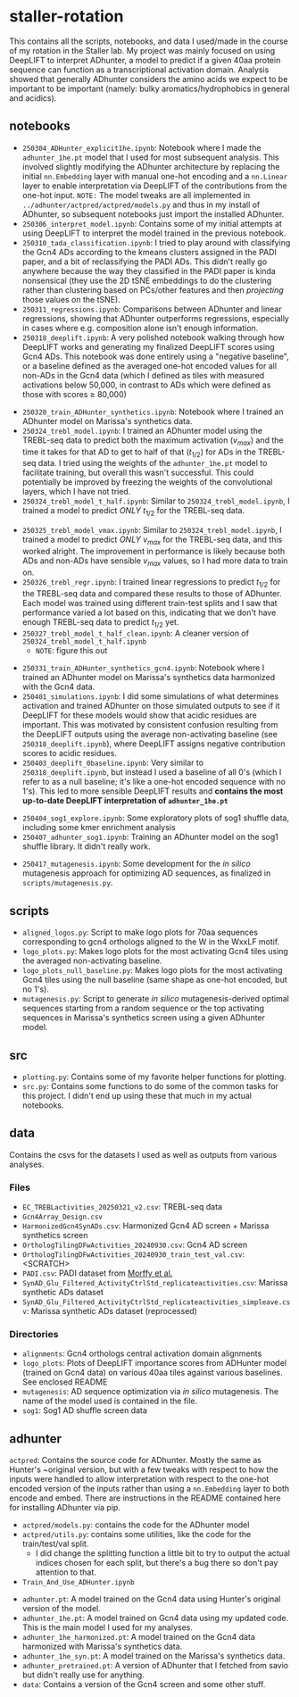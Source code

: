 # staller-rotation
This contains all the scripts, notebooks, and data I used/made in the course of
my rotation in the Staller lab. My project was mainly focused on using DeepLIFT
to interpret ADhunter, a model to predict if a given 40aa protein sequence
can function as a transcriptional activation domain. Analysis showed that 
generally ADhunter considers the amino acids we expect to be important to be
important (namely: bulky aromatics/hydrophobics in general and acidics).


## notebooks 
- `250304_ADHunter_explicit1he.ipynb`: Notebook where I made the `adhunter_1he.pt` model that I used for most subsequent analysis. This involved slightly modifying the ADhunter architecture by replacing the initial `nn.Embedding` layer with manual one-hot encoding and a `nn.Linear` layer to enable interpretation via DeepLIFT of the contributions from the one-hot input. `NOTE:` The model tweaks are all implemented in `../adhunter/actpred/actpred/models.py` and thus in my install of ADhunter, so subsequent notebooks just import the installed ADhunter. 
- `250306_interpret_model.ipynb`: Contains some of my initial attempts at using DeepLIFT to interpret the model trained in the previous notebook. 
- `250310_tada_classification.ipynb`: I tried to play around with classifying the Gcn4 ADs according to the kmeans clusters assigned in the PADI paper, and a bit of reclassifying the PADI ADs. This didn't really go anywhere because the way they classified in the PADI paper is kinda nonsensical (they use the 2D tSNE embeddings to do the clustering rather than clustering based on PCs/other features and then *projecting* those values on the tSNE).
- `250311_regressions.ipynb`: Comparisons between ADhunter and linear regressions, showing that ADhunter outperforms regressions, especially in cases where e.g. composition alone isn't enough information.
- `250318_deeplift.ipynb`: A very polished notebook walking through how DeepLIFT works and generating my finalized DeepLIFT scores using Gcn4 ADs. This notebook was done entirely using a "negative baseline", or a baseline defined as the averaged one-hot encoded values for all non-ADs in the Gcn4 data (which I defined as tiles with measured activations below 50,000, in contrast to ADs which were defined as those with scores $\geq$ 80,000)
<!-- - `250319_adhunter_other_datasets.ipynb` -->
- `250320_train_ADHunter_synthetics.ipynb`: Notebook where I trained an ADhunter model on Marissa's synthetics data. 
- `250324_trebl_model.ipynb`: I trained an ADhunter model using the TREBL-seq data to predict both the maximum activation ($v_{max}$) and the time it takes for that AD to get to half of that ($t_{1/2}$) for ADs in the TREBL-seq data. I tried using the weights of the `adhunter_1he.pt` model to facilitate training, but overall this wasn't successful. This could potentially be improved by freezing the weights of the convolutional layers, which I have not tried.  
- `250324_trebl_model_t_half.ipynb`: Similar to `250324_trebl_model.ipynb`, I trained a model to predict *ONLY* $t_{1/2}$ for the TREBL-seq data. 
<!-- - `250325_trebl_explore.ipynb` -->
- `250325_trebl_model_vmax.ipynb`: Similar to `250324_trebl_model.ipynb`, I trained a model to predict *ONLY* $v_{max}$ for the TREBL-seq data, and this worked alright. The improvement in performance is likely because both ADs and non-ADs have sensible $v_{max}$ values, so I had more data to train on.  
- `250326_trebl_regr.ipynb`: I trained linear regressions to predict $t_{1/2}$ for the TREBL-seq data and compared these results to those of ADhunter. Each model was trained using different train-test splits and I saw that performance varied a lot based on this, indicating that we don't have enough TREBL-seq data to predict $t_{1/2}$ yet. 
- `250327_trebl_model_t_half_clean.ipynb`: A cleaner version of `250324_trebl_model_t_half.ipynb`
  - `NOTE`: figure this out 
<!-- - `250331_logos.ipynb` -->
- `250331_train_ADHunter_synthetics_gcn4.ipynb`: Notebook where I trained an ADhunter model on Marissa's synthetics data harmonized with the Gcn4 data. 
- `250401_simulations.ipynb`: I did some simulations of what determines activation and trained ADhunter on those simulated outputs to see if it DeepLIFT for these models would show that acidic residues are important. This was motivated by consistent confusion resulting from the DeepLIFT outputs using the average non-activating baseline (see `250318_deeplift.ipynb`), where DeepLIFT assigns negative contribution scores to acidic residues. 
- `250403_deeplift_0baseline.ipynb`: Very similar to `250318_deeplift.ipynb`, but instead I used a baseline of all 0's (which I refer to as a null baseline; it's like a one-hot encoded sequence with no 1's). This led to more sensible DeepLIFT results and **contains the most up-to-date DeepLIFT interpretation of `adhunter_1he.pt`**
<!-- - `250403_padi.ipynb` -->
- `250404_sog1_explore.ipynb`: Some exploratory plots of sog1 shuffle data, 
including some kmer enrichment analysis
- `250407_adhunter_sog1.ipynb`: Training an ADhunter model on the sog1 shuffle library.
It didn't really work. 
<!-- - `250408_starling.ipynb` -->
<!-- - `250417_conservation.ipynb` -->
- `250417_mutagenesis.ipynb`: Some development for the *in silico* mutagenesis approach for optimizing AD sequences, as finalized in `scripts/mutagenesis.py`.
<!-- - `250425_ADHunter_PADI.ipynb` -->

## scripts
- `aligned_logos.py`: Script to make logo plots for 70aa sequences corresponding to 
gcn4 orthologs aligned to the W in the WxxLF motif. 
- `logo_plots.py`: Makes logo plots for the most activating Gcn4 tiles using 
the averaged non-activating baseline. 
- `logo_plots_null_baseline.py`: Makes logo plots for the most activating Gcn4 tiles using the null baseline (same shape as one-hot encoded, but no 1's). 
- `mutagenesis.py`: Script to generate *in silico* mutagenesis-derived optimal 
sequences starting from a random sequence or the top activating sequences in 
Marissa's synthetics screen using a given ADhunter model.

## src
- `plotting.py`: Contains some of my favorite helper functions for plotting.
- `src.py`: Contains some functions to do some of the common tasks for this 
project. I didn't end up using these that much in my actual notebooks.

## data
Contains the csvs for the datasets I used as well as outputs from various
analyses. 
### Files
- `EC_TREBLactivities_20250321_v2.csv`: TREBL-seq data
- `Gcn4Array_Design.csv`
- `HarmonizedGcn4SynADs.csv`: Harmonized Gcn4 AD screen + Marissa synthetics screen
- `OrthologTilingDFwActivities_20240930.csv`: Gcn4 AD screen
- `OrthologTilingDFwActivities_20240930_train_test_val.csv`: \<SCRATCH>
- `PADI.csv`: PADI dataset from [Morffy et al.](https://www.nature.com/articles/s41586-024-07707-3)
- `SynAD_Glu_Filtered_ActivityCtrlStd_replicateactivities.csv`: Marissa synthetic ADs dataset
- `SynAD_Glu_Filtered_ActivityCtrlStd_replicateactivities_simpleave.csv`: Marissa synthetic ADs dataset (reprocessed)

### Directories
- `alignments`: Gcn4 orthologs central activation domain alignments
- `logo_plots`: Plots of DeepLIFT importance scores from ADHunter model (trained on Gcn4 data) on various 40aa tiles against various baselines. See enclosed README
- `mutagenesis`: AD sequence optimization via *in silico* mutagenesis. The name of the model used is contained in the file. 
- `sog1`: Sog1 AD shuffle screen data

## adhunter
`actpred`: Contains the source code for ADhunter. Mostly the same as Hunter's ~original
version, but with a few tweaks with respect to how the inputs were handled
to allow interpretation with respect to the one-hot encoded version of the 
inputs rather than using a `nn.Embedding` layer to both encode and embed. There
are instructions in the README contained here for installing ADhunter via pip.
- `actpred/models.py`: contains the code for the ADhunter model
- `actpred/utils.py`: contains some utilities, like the code for the 
train/test/val split. 
  - I did change the splitting function a little bit to try to output 
the actual indices chosen for each split, but there's a bug there so don't
pay attention to that. 
- `Train_And_Use_ADHunter.ipynb`
<!-- - `actcnn_model.onnx` -->
<!-- - `actpred` -->
- `adhunter.pt`: A model trained on the Gcn4 data using Hunter's original version
of the model.
- `adhunter_1he.pt`: A model trained on Gcn4 data using my updated code. This is 
the main model I used for my analyses.
- `adhunter_1he_harmonized.pt`: A model trained on the Gcn4 data harmonized with
Marissa's synthetics data. 
- `adhunter_1he_syn.pt`: A model trained on the Marissa's synthetics data. 
- `adhunter_pretrained.pt`: A version of ADhunter that I fetched from savio
but didn't really use for anything.
- `data`: Contains a version of the Gcn4 screen and some other stuff. 
<!-- - `logs`
- `models` -->
